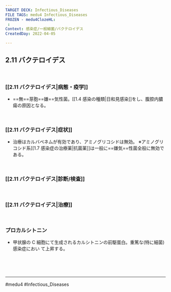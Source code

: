 ```yaml
---
TARGET DECK: Infectious_Diseases
FILE TAGS: medu4 Infectious_Diseases
FROZEN - medu4ClozeHL:
 : 
Context: 感染症/一般細菌/バクテロイデス
CreatedDay: 2022-04-05

---
```


## 2.11 バクテロイデス

<br>

### [[2.11 バクテロイデス|病態・疫学]]
* ==無==芽胞==嫌==気性菌。[[1.4 感染の種類|日和見感染]]をし、腹腔内膿瘍の原因となる。
<!--ID: 1649375532464-->


<br>

### [[2.11 バクテロイデス|症状]]
* 治療はカルバペネムが有効であり、アミノグリコシドは無効。 
※アミノグリコシド系[[1.7 感染症の治療薬|抗菌薬]]は一般に==嫌気==性菌全般に無効である。
<!--ID: 1649375532472-->



<br>

### [[2.11 バクテロイデス|診断/検査]]


<br>

### [[2.11 バクテロイデス|治療]]


<br>


### プロカルシトニン
* 甲状腺の C 細胞にて生成されるカルシトニンの前駆蛋白。重篤な(特に細菌)感染症におい て上昇する。
 

<br><br><br>

---
#medu4 #Infectious_Diseases